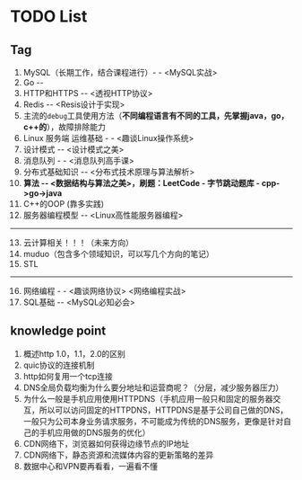 # TODO List

## Tag
1. MySQL（长期工作，结合课程进行）- - <MySQL实战> 
2. Go -- <The Go Programming Language>
3. HTTP和HTTPS -- <透视HTTP协议>
4. Redis -- <Resis设计于实现>
5. 主流的`debug`工具使用方法（**不同编程语言有不同的工具，先掌握java，go，c++的**），故障排除能力
6. Linux 服务端 运维基础 - - <趣谈Linux操作系统> 
7. 设计模式 -- <设计模式之美>
8. 消息队列 - - <消息队列高手课> 
9. 分布式基础知识 -- <分布式技术原理与算法解析>
10. **算法 -- <数据结构与算法之美>，刷题：LeetCode - 字节跳动题库 - cpp->go->java**
11. C++的OOP (靠多实践)
12. 服务器编程模型 -- <Linux高性能服务器编程>

----------------------------------------

13. 云计算相关！！！（未来方向）
14. muduo（包含多个领域知识，可以写几个方向的笔记）
15. STL

----------------------------------------

16. 网络编程 - - <趣谈网络协议> <网络编程实战>
17. SQL基础 -- <MySQL必知必会>

## knowledge point

1. 概述http 1.0，1.1，2.0的区别
2. quic协议的连接机制
3. http如何复用一个tcp连接
4. DNS全局负载均衡为什么要分地址和运营商呢？（分层，减少服务器压力）
5. 为什么一般是手机应用使用HTTPDNS（手机应用一般只和固定的服务器交互，所以可以访问固定的HTTPDNS，HTTPDNS是基于公司自己做的DNS，一般只为公司本身业务请求服务，不可能成为传统的DNS服务，更像是针对自己的手机应用做的DNS服务的优化）
6. CDN网络下，浏览器如何获得边缘节点的IP地址
7. CDN网络下，静态资源和流媒体内容的更新策略的差异
8. 数据中心和VPN要再看看，一遍看不懂
